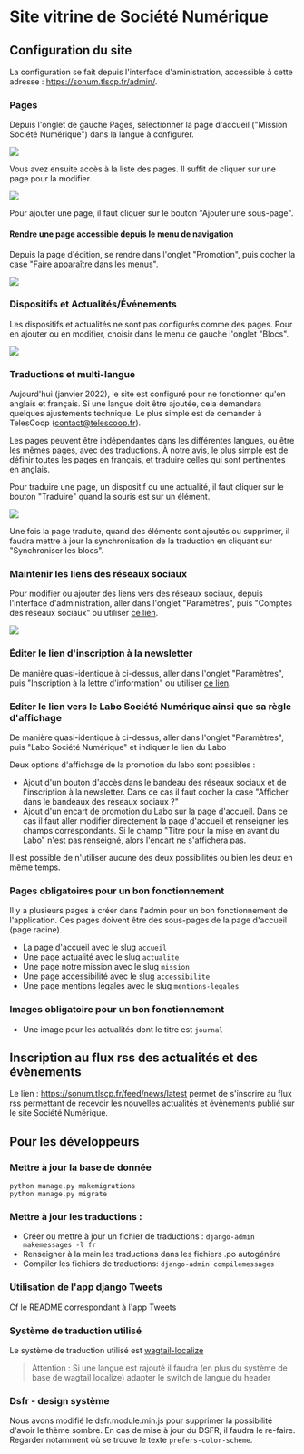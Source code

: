 # Site vitrine de Société Numérique

## Configuration du site

La configuration se fait depuis l'interface d'aministration, accessible à cette adresse :
https://sonum.tlscp.fr/admin/.

### Pages

Depuis l'onglet de gauche Pages, sélectionner la page d'accueil ("Mission Société Numérique")
dans la langue à configurer.

![](readme-images/select-home-page.png)

Vous avez ensuite accès à la liste des pages. Il suffit de cliquer sur une page pour la modifier.

![](readme-images/pages.png)

Pour ajouter une page, il faut cliquer sur le bouton "Ajouter une sous-page".

#### Rendre une page accessible depuis le menu de navigation

Depuis la page d'édition, se rendre dans l'onglet "Promotion", puis cocher la case
"Faire apparaître dans les menus".

![](readme-images/show-in-menus.png)

### Dispositifs et Actualités/Événements

Les dispositifs et actualités ne sont pas configurés comme des pages. Pour en ajouter ou en
modifier, choisir dans le menu de gauche l'onglet "Blocs".

![](readme-images/blocs.png)


### Traductions et multi-langue

Aujourd'hui (janvier 2022), le site est configuré pour ne fonctionner qu'en anglais et
français. Si une langue doit être ajoutée, cela demandera quelques ajustements technique.
Le plus simple est de demander à TelesCoop (contact@telescoop.fr).

Les pages peuvent être indépendantes dans les différentes langues, ou être les mêmes pages,
avec des traductions. À notre avis, le plus simple est de définir toutes les pages en
français, et traduire celles qui sont pertinentes en anglais.

Pour traduire une page, un dispositif ou une actualité, il faut cliquer sur le bouton
"Traduire" quand la souris est sur un élément.

![](readme-images/translate.png)

Une fois la page traduite, quand des éléments sont ajoutés ou supprimer, il faudra mettre
à jour la synchronisation de la traduction en cliquant sur "Synchroniser les blocs".


### Maintenir les liens des réseaux sociaux

Pour modifier ou ajouter des liens vers des réseaux sociaux, depuis l'interface
d'administration, aller dans l'onglet "Paramètres", puis "Comptes des réseaux sociaux"
ou utiliser [ce lien](https://sonum.tlscp.fr/admin/settings/home/socialmediasettings/2/).

![](readme-images/social-network-accounts.png)


### Éditer le lien d'inscription à la newsletter

De manière quasi-identique à ci-dessus,
aller dans l'onglet "Paramètres", puis "Inscription à la lettre d'information"
ou utiliser [ce lien](https://sonum.tlscp.fr/admin/settings/home/newslettersettings/2/).


### Editer le lien vers le Labo Société Numérique ainsi que sa règle d'affichage

De manière quasi-identique à ci-dessus,
aller dans l'onglet "Paramètres", puis "Labo Société Numérique" et indiquer le lien du Labo

Deux options d'affichage de la promotion du labo sont possibles :
- Ajout d'un bouton d'accès dans le bandeau des réseaux sociaux et de l'inscription à la newsletter.
Dans ce cas il faut cocher la case "Afficher dans le bandeaux des réseaux sociaux ?"
- Ajout d'un encart de promotion du Labo sur la page d'accueil.
Dans ce cas il faut aller modifier directement la page d'accueil
et renseigner les champs correspondants.
Si le champ "Titre pour la mise en avant du Labo" n'est pas renseigné,
alors l'encart ne s'affichera pas.

Il est possible de n'utiliser aucune des deux possibilités ou bien les deux en même temps.

### Pages obligatoires pour un bon fonctionnement

Il y a plusieurs pages à créer dans l'admin pour un bon fonctionnement de l'application.
Ces pages doivent être des sous-pages de la page d'accueil (page racine).

- La page d'accueil avec le slug `accueil`
- Une page actualité avec le slug `actualite`
- Une page notre mission avec le slug `mission`
- Une page accessibilité avec le slug `accessibilite`
- Une page mentions légales avec le slug `mentions-legales`

### Images obligatoire pour un bon fonctionnement

- Une image pour les actualités dont le titre est `journal`

## Inscription au flux rss des actualités et des évènements

Le lien : https://sonum.tlscp.fr/feed/news/latest permet de s'inscrire au flux rss permettant de recevoir
les nouvelles actualités et évènements publié sur le site Société Numérique.

## Pour les développeurs

### Mettre à jour la base de donnée

    python manage.py makemigrations
    python manage.py migrate

### Mettre à jour les traductions :

- Créer ou mettre à jour un fichier de traductions :
    `django-admin makemessages -l fr`
- Renseigner à la main les traductions dans les fichiers .po autogénéré
- Compiler les fichiers de traductions:
    `django-admin compilemessages`

### Utilisation de l'app django Tweets

Cf le README correspondant à l'app Tweets


### Système de traduction utilisé

Le système de traduction utilisé est [wagtail-localize](https://www.wagtail-localize.org/)
> Attention : Si une langue est rajouté il faudra (en plus du système de base de wagtail localize) adapter le switch de langue du header

### Dsfr - design système

Nous avons modifié le dsfr.module.min.js pour supprimer la possibilité d'avoir le thème sombre. En cas de mise à jour du DSFR, il faudra le re-faire. Regarder notamment où se trouve le texte `prefers-color-scheme`.
